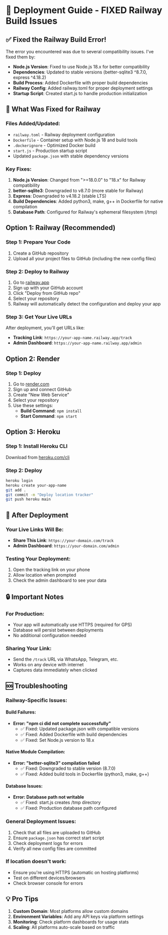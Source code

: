 # 🚀 Deployment Guide - FIXED Railway Build Issues

## ✅ Fixed the Railway Build Error!

The error you encountered was due to several compatibility issues. I've fixed them by:
- **Node.js Version**: Fixed to use Node.js 18.x for better compatibility
- **Dependencies**: Updated to stable versions (better-sqlite3 ^8.7.0, express ^4.18.2)
- **Build Process**: Added Dockerfile with proper build dependencies
- **Railway Config**: Added railway.toml for proper deployment settings
- **Startup Script**: Created start.js to handle production initialization

## 🔧 What Was Fixed for Railway

### Files Added/Updated:
- `railway.toml` - Railway deployment configuration
- `Dockerfile` - Container setup with Node.js 18 and build tools
- `.dockerignore` - Optimized Docker build
- `start.js` - Production startup script
- Updated `package.json` with stable dependency versions

### Key Fixes:
1. **Node.js Version**: Changed from ">=18.0.0" to "18.x" for Railway compatibility
2. **better-sqlite3**: Downgraded to v8.7.0 (more stable for Railway)
3. **Express**: Downgraded to v4.18.2 (stable LTS)
4. **Build Dependencies**: Added python3, make, g++ in Dockerfile for native compilation
5. **Database Path**: Configured for Railway's ephemeral filesystem (/tmp)

## Option 1: Railway (Recommended)

### Step 1: Prepare Your Code
1. Create a GitHub repository
2. Upload all your project files to GitHub (including the new config files)

### Step 2: Deploy to Railway
1. Go to [railway.app](https://railway.app)
2. Sign up with your GitHub account
3. Click "Deploy from GitHub repo"
4. Select your repository
5. Railway will automatically detect the configuration and deploy your app

### Step 3: Get Your Live URLs
After deployment, you'll get URLs like:
- **Tracking Link**: `https://your-app-name.railway.app/track`
- **Admin Dashboard**: `https://your-app-name.railway.app/admin`

## Option 2: Render

### Step 1: Deploy
1. Go to [render.com](https://render.com)
2. Sign up and connect GitHub
3. Create "New Web Service"
4. Select your repository
5. Use these settings:
   - **Build Command**: `npm install`
   - **Start Command**: `npm start`

## Option 3: Heroku

### Step 1: Install Heroku CLI
Download from [heroku.com/cli](https://devcenter.heroku.com/articles/heroku-cli)

### Step 2: Deploy
```bash
heroku login
heroku create your-app-name
git add .
git commit -m "Deploy location tracker"
git push heroku main
```

## 📱 After Deployment

### Your Live Links Will Be:
- **Share This Link**: `https://your-domain.com/track`
- **Admin Dashboard**: `https://your-domain.com/admin`

### Testing Your Deployment:
1. Open the tracking link on your phone
2. Allow location when prompted
3. Check the admin dashboard to see your data

## 🔒 Important Notes

### For Production:
- Your app will automatically use HTTPS (required for GPS)
- Database will persist between deployments
- No additional configuration needed

### Sharing Your Link:
- Send the `/track` URL via WhatsApp, Telegram, etc.
- Works on any device with internet
- Captures data immediately when clicked

## 🆘 Troubleshooting

### Railway-Specific Issues:

#### Build Failures:
- **Error: "npm ci did not complete successfully"**
  - ✅ Fixed: Updated package.json with compatible versions
  - ✅ Fixed: Added Dockerfile with build dependencies
  - ✅ Fixed: Set Node.js version to 18.x

#### Native Module Compilation:
- **Error: "better-sqlite3" compilation failed**
  - ✅ Fixed: Downgraded to stable version (8.7.0)
  - ✅ Fixed: Added build tools in Dockerfile (python3, make, g++)

#### Database Issues:
- **Error: Database path not writable**
  - ✅ Fixed: start.js creates /tmp directory
  - ✅ Fixed: Production database path configured

### General Deployment Issues:
1. Check that all files are uploaded to GitHub
2. Ensure `package.json` has correct start script
3. Check deployment logs for errors
4. Verify all new config files are committed

### If location doesn't work:
- Ensure you're using HTTPS (automatic on hosting platforms)
- Test on different devices/browsers
- Check browser console for errors

## 💡 Pro Tips

1. **Custom Domain**: Most platforms allow custom domains
2. **Environment Variables**: Add any API keys via platform settings
3. **Monitoring**: Check platform dashboards for usage stats
4. **Scaling**: All platforms auto-scale based on traffic
